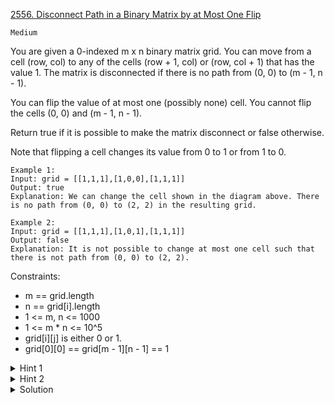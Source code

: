 [2556. Disconnect Path in a Binary Matrix by at Most One Flip](https://leetcode.com/problems/disconnect-path-in-a-binary-matrix-by-at-most-one-flip/description/)

`Medium`

You are given a 0-indexed m x n binary matrix grid. You can move from a cell (row, col) to any of the cells (row + 1, col) or (row, col + 1) that has the value 1. The matrix is disconnected if there is no path from (0, 0) to (m - 1, n - 1).

You can flip the value of at most one (possibly none) cell. You cannot flip the cells (0, 0) and (m - 1, n - 1).

Return true if it is possible to make the matrix disconnect or false otherwise.

Note that flipping a cell changes its value from 0 to 1 or from 1 to 0.

```
Example 1:
Input: grid = [[1,1,1],[1,0,0],[1,1,1]]
Output: true
Explanation: We can change the cell shown in the diagram above. There is no path from (0, 0) to (2, 2) in the resulting grid.

Example 2:
Input: grid = [[1,1,1],[1,0,1],[1,1,1]]
Output: false
Explanation: It is not possible to change at most one cell such that there is not path from (0, 0) to (2, 2).
```

Constraints:

- m == grid.length
- n == grid[i].length
- 1 <= m, n <= 1000
- 1 <= m * n <= 10^5
- grid[i][j] is either 0 or 1.
- grid[0][0] == grid[m - 1][n - 1] == 1

<details>
<summary>Hint 1</summary>

We can consider the grid a graph with edges between adjacent cells.

</details>

<details>
<summary>Hint 2</summary>

If you can find two non-intersecting paths from (0, 0) to (m - 1, n - 1) then the answer is false. Otherwise, it is always true.

</details>

<details>
<summary>Solution</summary>

[Lee215 - Count Points on Diagonal](https://leetcode.com/problems/disconnect-path-in-a-binary-matrix-by-at-most-one-flip/solutions/3141701/python-count-points-on-diagonal/?orderBy=most_votes)

Keep A[i][j] == 1 for points that
on the cnnected path from (0,0) to (m-1, n-1),
assigne all other A[i][j] = 0,
since we won't use them in the path.

If we can't disconnect (0,0) and (m-1, n-1),
this means we can always have 2 candidates,
we don't have to pass a specific point.

Notice all points on the diagonal from top-right to bottom-left,
have same distance from (0,0),
have same distance from (0,0).

So we count the point on each diagonal,
we should always have at lease points as candidates at each time point.

```py
class Solution:
    def isPossibleToCutPath(self, A: List[List[int]]) -> bool:
        m, n = len(A), len(A[0])
        for r in range(m):
            for c in range(n):
                if r == c == 0 or A[r][c] == 0:
                    continue
                if (r == 0 or A[r - 1][c] == 0) and (c == 0 and A[r][c - 1] == 0):
                    A[r][c] = 0

        for r in range(m - 1, -1, -1):
            for c in range(n - 1, -1, -1):
                if (r == m - 1 and c == n - 1) or A[r][c] == 0:
                    continue
                if (r == m - 1 or A[r + 1][c] == 0) and (c == n - 1 or A[r][c + 1] == 0):
                    A[r][c] = 0

        count = Counter(r + c for r in range(m) for c in range(n) if A[r][c])
        return any(count[i] < 2 for i in range(1, n + m - 2))
```
</details>